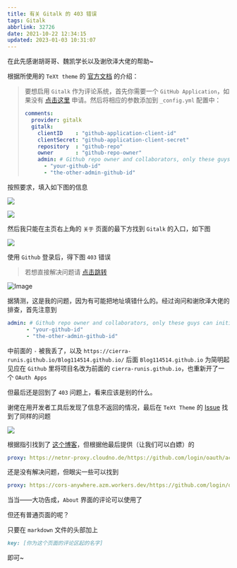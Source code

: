 ```yaml
---
title: 有关 Gitalk 的 403 错误
tags: Gitalk
abbrlink: 32726
date: 2021-10-22 12:34:15
updated: 2023-01-03 10:31:07
---
```


在此先感谢胡哥哥、魏凯学长以及谢欣泽大佬的帮助~

根据所使用的 `TeXt theme` 的 [官方文档](https://tianqi.name/jekyll-TeXt-theme/docs/zh/quick-start) 的介绍：

> 要想启用 `Gitalk` 作为评论系统，首先你需要一个 `GitHub Application`，如果没有 [点击这里](https://github.com/settings/applications/new) 申请。然后将相应的参数添加到 `_config.yml` 配置中：
>
> ```yaml
> comments:
>   provider: gitalk
>   gitalk:
>     clientID    : "github-application-client-id"
>     clientSecret: "github-application-client-secret"
>     repository  : "github-repo"
>     owner       : "github-repo-owner"
>     admin: # Github repo owner and collaborators, only these guys can initialize github issues, IT IS A LIST.
>       - "your-github-id"
>       - "the-other-admin-github-id"
> ```
>

按照要求，填入如下图的信息

![](https://bu.dusays.com/2023/01/03/63b3e62edfd55.png)

![](https://bu.dusays.com/2023/01/03/63b3e64932213.png)

然后我只能在主页右上角的 `关于` 页面的最下方找到 `Gitalk` 的入口，如下图

![](https://bu.dusays.com/2023/01/03/63b3e656e704f.png)

使用 `Github` 登录后，得下图 `403` 错误

>若想直接解决问题请 [点击跳转](#jump)

![Image](/Image/2021-10-22/bug4.png)

据猜测，这是我的问题，因为有可能把地址填错什么的。经过询问和谢欣泽大佬的排查，首先注意到

```yaml
admin: # Github repo owner and collaborators, only these guys can initialize github issues, IT IS A LIST.
      - "your-github-id"
      - "the-other-admin-github-id"
```

中前面的 `-` 被我丢了，以及 `https://cierra-runis.github.io/Blog114514.github.io/` 后面 `Blog114514.github.io` 为简明起见应在 `Github` 里将项目名改为前面的 `cierra-runis.github.io`，也重新开了一个 `OAuth Apps`

但最后还是回到了 `403` 问题上，看来应该是别的什么。

谢佬在用开发者工具后发现了信息不返回的情况，最后在 `TeXt Theme` 的 [Issue](https://github.com/kitian616/jekyll-TeXt-theme/issues/350) 找到了同样的问题

![](https://bu.dusays.com/2023/01/03/63b3e66b94a66.png)

<span id="jump">根据指引</span>找到了 [这个博客](https://cuiqingcai.com/30010.html)，但根据他最后提供（让我们可以白嫖）的

```yaml
proxy: https://netnr-proxy.cloudno.de/https://github.com/login/oauth/access_token
```

还是没有解决问题，但眼尖一些可以找到

```yaml
proxy: https://cors-anywhere.azm.workers.dev/https://github.com/login/oauth/access_token
```

当当——大功告成，`About` 界面的评论可以使用了

但还有普通页面的呢？

只要在 `markdown` 文件的头部加上

```markdown
key: [你为这个页面的评论区起的名字]
```

即可~
